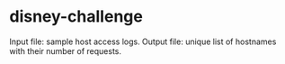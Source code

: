 # disney-challenge
Input file: sample host access logs.
Output file: unique list of hostnames with their number of requests.
